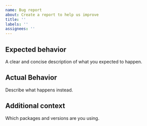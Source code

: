 ```yaml
---
name: Bug report
about: Create a report to help us improve
title: ''
labels: ''
assignees: ''
---
```


## Expected behavior

A clear and concise description of what you expected to happen.

## Actual Behavior

Describe what happens instead.

## Additional context

Which packages and versions are you using.
